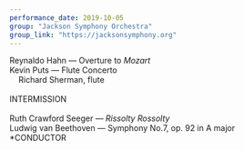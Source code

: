 ```yaml
---
performance_date: 2019-10-05
group: "Jackson Symphony Orchestra"
group_link: "https://jacksonsymphony.org"
---
```

Reynaldo Hahn — Overture to _Mozart_ <br/> 
Kevin Puts — Flute Concerto<br/> 
&nbsp;&nbsp;&nbsp;&nbsp;Richard Sherman, flute<br/>
<br/>
INTERMISSION<br/>
<br/>
Ruth Crawford Seeger — _Rissolty Rossolty_ <br/>
Ludwig van Beethoven — Symphony No.7, op. 92 in A major<br/>
*CONDUCTOR
